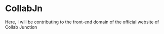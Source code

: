 # CollabJn
Here, I will be contributing to the front-end domain of the official website of Collab Junction
